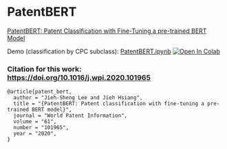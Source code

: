 # PatentBERT
 
[PatentBERT: Patent Classification with Fine-Tuning a pre-trained BERT Model](https://doi.org/10.1016/j.wpi.2020.101965)

Demo (classification by CPC subclass): [PatentBERT.ipynb](https://github.com/jiehsheng/PatentBERT/blob/master/PatentBERT.ipynb)  [![Open In Colab](https://colab.research.google.com/assets/colab-badge.svg)](https://colab.research.google.com/github/jiehsheng/PatentBERT/blob/master/PatentBERT.ipynb)

### Citation for this work: https://doi.org/10.1016/j.wpi.2020.101965
```
@article{patent_bert, 
  author = "Jieh-Sheng Lee and Jieh Hsiang",
  title = "{PatentBERT: Patent classification with fine-tuning a pre-trained BERT model}",
  journal = "World Patent Information",
  volume = "61",
  number = "101965",
  year = "2020",
}
```
